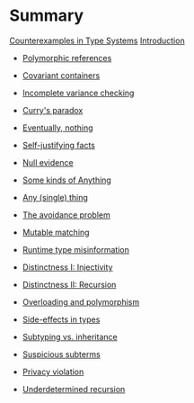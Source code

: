 # Summary

[Counterexamples in Type Systems](title.md)
[Introduction](intro.md)

<!-- These need sorting -->

  - [Polymorphic references]() <!--polymorphic-references.md-->
  - [Covariant containers](general-covariance.md)
  - [Incomplete variance checking](incomplete-variance.md)

  - [Curry's paradox]() <!--currys-paradox.md-->

  - [Eventually, nothing](eventually-nothing.md)
  - [Self-justifying facts](self-justification.md)
  - [Null evidence]() <!--null-evidence.md-->

  - [Some kinds of Anything](anythings.md)
  - [Any (single) thing](anything-once.md)

  - [The avoidance problem](avoidance.md)

  - [Mutable matching](mutable-matching.md)

  - [Runtime type misinformation](runtime-misinformation.md)

  - [Distinctness I: Injectivity](distinctness-injectivity.md)
  - [Distinctness II: Recursion](distinctness-recursion.md)

  - [Overloading and polymorphism](overloading-polymorphism.md)

  - [Side-effects in types](side-effect-types.md)

  - [Subtyping vs. inheritance](subtyping-vs-inheritance.md)

  - [Suspicious subterms](suspicious-subterms.md)

  - [Privacy violation](privacy-violation.md)


  - [Underdetermined recursion](underdetermined-recursion.md)

<!--

  - Monotonicity wrt opacity
    when a type is revealed, nothing breaks
    OCaml doesn't have it because of the float-record optimisation

  - Large injective type constructors ((Set -> Set) -> Set)
    Anticlassical and unsound with impredicativity
    See Russel O'Connor's post:
    https://coq-club.inria.narkive.com/iDuSeltD/agda-with-the-excluded-middle-is-inconsistent
    and also:
    https://github.com/leanprover/lean/issues/654
    https://gist.github.com/leodemoura/0c88341bb585bf9a72e6
    https://github.com/idris-lang/Idris-dev/issues/3687
    https://lists.chalmers.se/pipermail/agda/2010/001530.html
    https://lists.chalmers.se/pipermail/agda/2010/001565.html
    https://lists.chalmers.se/pipermail/agda/2010/001526.html

  - Non-strictly positive types
    + impredicativity (COLOG'88 Coquand)
    "Example: Non strictly positive occurrence"
    https://coq.inria.fr/refman/language/core/inductive.html#correctness-rules
    
  - Type:Type and Girard's
    http://okmij.org/ftp/Haskell/impredicativity-bites.html
    Leo's OCaml impl.
    Hurken's?

  - Impredicative bounded quantification
    [2] Bounded quantification is undecidable, Pierce
    http://www.cis.upenn.edu/~bcpierce/papers/fsubpopl.ps
    (example by Ghelli on page 4)
    Example in Java?
    generics in C#/Java/Scala:
    https://www.microsoft.com/en-us/research/publication/on-decidability-of-nominal-subtyping-with-variance/
    https://arxiv.org/abs/1605.05274

  - Linking code compiled with different type-system options
    pull gasche's -rectypes example out of distinctness
    https://github.com/ocaml/ocaml/issues/7113#issuecomment-473054796 (safe-string)
    https://github.com/agda/agda/issues/2487 - cubical vs. K

  - GeneralizedNewtypeDeriving and roles
    I like Conor's explanation as "only one Leibniz equality"
    https://www.reddit.com/r/haskell/comments/y8kca/generalizednewtypederiving_is_very_very_unsafe/c5tawm8/
    Has anything like this occurred elsewhere?
    https://ghc.haskell.org/trac/ghc/ticket/1496
    https://ghc.haskell.org/trac/ghc/ticket/2721
    https://gitlab.haskell.org/ghc/ghc/-/wikis/roles

  - Abstraction vs. global coherence
    Haskell example of optimisation level affecting outcome
    "orphan instances"
    https://stackoverflow.com/questions/34645745/can-i-magic-up-type-equality-from-a-functional-dependency
    https://web.archive.org/web/20071111130403/http://modula3.elegosoft.com/pm3/pkg/modula3/src/discussion/partialRev.html
    https://wiki.haskell.org/Orphan_instance
    

"Injective type families for Haskell", Eisenberg.
(ctrl-F "unsound")

Quotient types:
  - http://strictlypositive.org/Ripley.pdf, 2
  - https://lists.chalmers.se/pipermail/agda/2012/004052.html

Conor's ripley (embiggening definitional equality)
http://strictlypositive.org/Ripley.pdf
1. Codata
3. (0 -> A)

Large eliminations are bad:
p70 of TAPL2  (coquand 1986)

p88 of TAPL2 (effects)


Berardi's paradox and others in the coq stdlib

https://coq.inria.fr/cocorico/CoqTerminationDiscussion

"specialization" in rust:
https://aturon.github.io/blog/2017/07/08/lifetime-dispatch/

rust JoinGuard
https://github.com/rust-lang/rust/issues/24292

more rust:
https://github.com/rust-lang/rust/issues/26656
https://github.com/rust-lang/rust/issues/25860 

http://permalink.gmane.org/gmane.comp.lang.haskell.cafe/77116
http://lambda-the-ultimate.org/node/4031


GADTs and subtyping
An invariant case of a covariant definition allows constructing
a covariant array, hilarity ensues.
https://issues.scala-lang.org/browse/SI-6944
https://issues.scala-lang.org/browse/SI-7952
https://issues.scala-lang.org/browse/SI-8241

singleton elimination?
https://github.com/leanprover/lean/issues/654


Recursive type definitions can cause unsatisfiable constraint cycles.
I don't know whether this is specific to subtyping.
https://issues.scala-lang.org/browse/SI-9715


Something complicated here.
I think it's interaction between first-class/path-dependent types,
existentials, overloading, and subtyping.
https://issues.scala-lang.org/browse/SI-7278
https://issues.scala-lang.org/browse/SI-1557
https://groups.google.com/forum/#!topic/scala-language/vQYwywr0LL4/discussion (best explanation)

hack variance bug:
https://github.com/facebook/hhvm/issues/7216

This bug is a mix of variance-checking and scope-checking.
Types that don't escpe don't need variance-checking, but verify that they don't escape!
  https://github.com/scala/bug/issues/5060 
 


intersection types and effects
http://www.cs.cmu.edu/~fp/papers/icfp00.pdf
NB: mitchell's distributivity is unsound with effects

failure of normalization in impredicative type theory
with proof-irrelevant propositional equality
andreas abel and thierry coquand

recursive cows:
https://github.com/effect-handlers/effects-rosetta-stone/tree/master/examples/recursive-cow


wtf wtf wtf
https://github.com/lampepfl/dotty/issues/50
scroll for namin/tiark comments

I tink this is intersection types?
The existence of an intersection can imply that two types are compatible
but null / nonterminating evidence can fuck it up


mix of intersection-ish types and negation-as-failure distinctness
https://github.com/ocaml/ocaml/issues/7269

loads here:
https://github.com/lampepfl/dotty/search?q=unsound&type=Issues
https://github.com/facebook/hhvm/issues?q=is%3Aissue+author%3Aacrylic-origami+
https://youtrack.jetbrains.com/issues?q=looks%20like:%20KT-7972

https://youtrack.jetbrains.com/issue/KT-7972


comments from jeremy:

 1. The first implementation of GADTs in OCaml (2011) had a few
problems of this kind, including a bad interaction with variance.
Here's what I wrote to Jacques and Jacques at the time:

      The documentation says that only type parameters which cannot
introduce new equations can be variant.  At the moment this doesn't
seem to be enforced strictly enough, leading to unsoundness:

       type (_, +_) eq = Refl : ('a, 'a) eq

       let magic : 'a 'b. 'a -> 'b =
         fun (type a) (type b) (x : a) ->
            let bad_proof (type a) = (Refl : (< m : a>, <m : a>) eq :>
(<m : a>, < >) eq) in
            let downcast : type a. (a, < >) eq -> < > -> a = fun (type
a) (Refl : (a, < >) eq) (s : <>) -> (s :> a) in
            (downcast bad_proof ((object method m = x end) :> < >)) # m

2. I think another issue around that time was compilation in an
inconsistent context, e.g. accepting the following kinds of program:

      let foo : (int, string) eql -> unit =
       fun Refl -> 1 + "two"

but I don't have a reference to hand.  Relatedly, there's care taken
in the OCaml compiler not to lift assumptions about types (e.g. for
address typing) across matches, but again I don't know the history
offhand.

6. There's an unsound interaction between generative and applicative
functors as implemented in Moscow ML, involving a notion of generative
signatures:
    https://www.seas.upenn.edu/~sweirich/types/archive/1999-2003/msg01136.html

7.  I'm not sure about the explanation in "side-effects in types"
because (1) Russo's example doesn't involve side effects (2) OCaml
does allow type expressions that (look like they) can cause mutation,
such as F(X).t.  It seems that the issue isn't side effects, but types
that can depend on value-level computation.  (OCaml actually allows
these, too, but they have to be in generative functors, so that the
types produced each time the computation is run are considered
distinct.)

-->